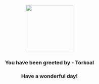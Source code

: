 <p align="center">
    <img src="https://raw.githubusercontent.com/PokeAPI/sprites/master/sprites/pokemon/324.png" width="150" height="150">
</p>
<h3 align="center">You have been greeted by - <b>Torkoal</b></h3>
<h3 align="center">Have a wonderful day!</h3>
